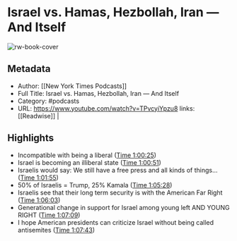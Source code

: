# Israel vs. Hamas, Hezbollah, Iran — And Itself

![rw-book-cover](https://i.ytimg.com/vi/TPvcyiYpzu8/hqdefault.jpg)

## Metadata
- Author: [[New York Times Podcasts]]
- Full Title: Israel vs. Hamas, Hezbollah, Iran — And Itself
- Category: #podcasts
- URL: https://www.youtube.com/watch?v=TPvcyiYpzu8
links: [[Readwise]] |

## Highlights
- Incompatible with being a liberal ([Time 1:00:25](https://reclipped.com/a/sxnZuog0Ee-qWpN8WhYoAw#3625))
- Israel is becoming an illiberal state ([Time 1:00:51](https://reclipped.com/a/sxnZuog0Ee-qWpN8WhYoAw#3651))
- Israelis would say: We still have a free press and all kinds of things... ([Time 1:01:55](https://reclipped.com/a/sxnZuog0Ee-qWpN8WhYoAw#3715))
- 50% of Israelis = Trump, 25% Kamala ([Time 1:05:28](https://reclipped.com/a/sxnZuog0Ee-qWpN8WhYoAw#3928))
- Israelis see that their long term security is with the American Far Right ([Time 1:06:03](https://reclipped.com/a/sxnZuog0Ee-qWpN8WhYoAw#3963))
- Generational change in support for Israel among young left AND YOUNG RIGHT ([Time 1:07:09](https://reclipped.com/a/sxnZuog0Ee-qWpN8WhYoAw#4029))
- I hope American presidents can criticize Israel without being called antisemites ([Time 1:07:43](https://reclipped.com/a/sxnZuog0Ee-qWpN8WhYoAw#4063))

